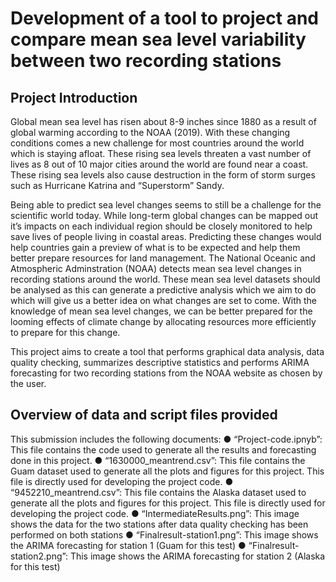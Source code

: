 # Development of a tool to project and compare mean sea level variability between two recording stations

## Project Introduction
Global mean sea level has risen about 8-9 inches since 1880 as a result of global warming according to the NOAA (2019). With these changing conditions comes a new challenge for most countries around the world which is staying afloat. These rising sea levels threaten a vast number of lives as 8 out of 10 major cities around the world are found near a coast. These rising sea levels also cause destruction in the form of storm surges such as Hurricane Katrina and “Superstorm” Sandy.

Being able to predict sea level changes seems to still be a challenge for the scientific world today. While long-term global changes can be mapped out it’s impacts on each individual region should be closely monitored to help save lives of people living in coastal areas. Predicting these changes would help countries gain a preview of what is to be expected and help them better prepare resources for land management. The National Oceanic and Atmospheric Adminstration (NOAA) detects mean sea level changes in recording stations around the world. These mean sea level datasets should be analysed as this can generate a predictive analysis which we aim to do which will give us a better idea on what changes are set to come. With the knowledge of mean sea level changes, we can be better prepared for the looming effects of climate change by allocating resources more efficiently to prepare for this change.

This project aims to create a tool that performs graphical data analysis, data quality checking, summarizes descriptive statistics and performs ARIMA forecasting for two recording stations from the NOAA website as chosen by the user.

## Overview of data and script files provided
This submission includes the following documents:
● “Project-code.ipnyb”: This file contains the code used to generate all the results and forecasting done in this project.
● “1630000_meantrend.csv”: This file contains the Guam dataset used to generate all the plots and figures for this project. This file is directly used for developing the project code.
● “9452210_meantrend.csv”: This file contains the Alaska dataset used to generate all the plots and figures for this project. This file is directly used for developing the project code.
● “IntermediateResults.png”: This image shows the data for the two stations after data quality checking has been performed on both stations
● “Finalresult-station1.png”: This image shows the ARIMA forecasting for station 1 (Guam for this test)
● “Finalresult-station2.png”: This image shows the ARIMA forecasting for station 2 (Alaska for this test)
